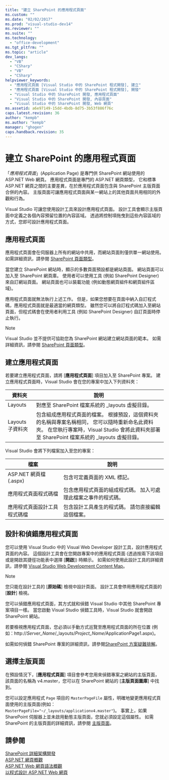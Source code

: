 ```yaml
---
title: "建立 SharePoint 的應用程式頁面"
ms.custom: ""
ms.date: "02/02/2017"
ms.prod: "visual-studio-dev14"
ms.reviewer: ""
ms.suite: ""
ms.technology: 
  - "office-development"
ms.tgt_pltfrm: ""
ms.topic: "article"
dev_langs: 
  - "VB"
  - "CSharp"
  - "VB"
  - "CSharp"
helpviewer_keywords: 
  - "應用程式頁面 [Visual Studio 中的 SharePoint 程式開發], 建立"
  - "應用程式頁面 [Visual Studio 中的 SharePoint 程式開發], 開發"
  - "Visual Studio 中的 SharePoint 開發, 應用程式頁面"
  - "Visual Studio 中的 SharePoint 開發, 內容頁面"
  - "Visual Studio 中的 SharePoint 開發, Web 網頁"
ms.assetid: a6e97149-15dd-4bdb-8d75-3b53f886f76c
caps.latest.revision: 36
author: "kempb"
ms.author: "kempb"
manager: "ghogen"
caps.handback.revision: 35
---
```

# 建立 SharePoint 的應用程式頁面
  「*應用程式頁面*」\(Application Page\) 是專門供 SharePoint 網站使用的 ASP.NET Web 網頁。  應用程式頁面是專門的 ASP.NET 網頁類型，  它和標準 ASP.NET 網頁之間的主要差異，在於應用程式頁面包含與 SharePoint 主版頁面合併的內容。  主版頁面可讓應用程式頁面與某一網站上的其他頁面共用相同的外觀和行為。  
  
 Visual Studio 可讓您使用設計工具來設計應用程式頁面。  設計工具會顯示主版頁面中定義之各個內容預留位置的內容區域。  透過將控制項拖曳到這些內容區域的方式，您即可設計應用程式頁面。  
  
## 應用程式頁面  
 應用程式頁面會在伺服器上所有的網站中共用，而網站頁面則僅供單一網站使用。  如需詳細資訊，請參閱 [SharePoint 頁面類型](http://go.microsoft.com/fwlink/?LinkID=211584)。  
  
 當您建立 SharePoint 網站時，顯示的多數頁面預設都是網站頁面。  網站頁面可以加入至 SharePoint 網頁庫。  使用者可以使用工具 \(例如 SharePoint Designer\) 來自訂網站頁面。  網站頁面也可以裝載功能 \(例如動態網頁組件和網頁組件區域\)。  
  
 應用程式頁面就無法執行上述工作。  但是，如果您想要在頁面中納入自訂程式碼，應用程式頁面就是最適當的網頁類型。  雖然您可以將自訂程式碼加入至網站頁面，但程式碼會在使用者利用工具 \(例如 SharePoint Designer\) 自訂頁面時停止執行。  
  
> [!NOTE]  
>  Visual Studio 並不提供可協助您為 SharePoint 網站建立網站頁面的範本。  如需詳細資訊，請參閱 [SharePoint 頁面類型](http://go.microsoft.com/fwlink/?LinkID=211584)。  
  
## 建立應用程式頁面  
 若要建立應用程式頁面，請將 \[**應用程式頁面**\] 項目加入至 SharePoint 專案。  建立應用程式頁面時，Visual Studio 會在您的專案中加入下列資料夾：  
  
|資料夾|說明|  
|---------|--------|  
|Layouts|對應至 SharePoint 檔案系統的 \_layouts 虛擬目錄。|  
|Layouts 子資料夾|包含組成應用程式頁面的檔案。  根據預設，這個資料夾的名稱與專案名稱相同，  您可以隨時重新命名此資料夾。  在您執行專案時，Visual Studio 會將此資料夾部署至 SharePoint 檔案系統的 \_layouts 虛擬目錄。|  
  
 Visual Studio 會將下列檔案加入至您的專案：  
  
|檔案|說明|  
|--------|--------|  
|ASP.NET 網頁檔 \(.aspx\)|包含可定義頁面的 XML 標記。|  
|應用程式頁面程式碼檔|包含應用程式頁面的組成程式碼。  加入可處理此檔案之事件的程式碼。|  
|應用程式頁面設計工具程式碼檔|包含設計工具產生的程式碼。  請勿直接編輯這個檔案。|  
  
## 設計和偵錯應用程式頁面  
 您可以使用 Visual Studio 中的 Visual Web Developer 設計工具，設計應用程式頁面的內容。  這個設計工具會在您開啟專案中的應用程式頁面 \(透過按兩下該項目或是開啟其捷徑功能表中選擇 \[**開啟**\]\) 時顯示。  如需如何使用此設計工具的詳細資訊，請參閱 [Visual Studio Web Development Content Map](http://msdn.microsoft.com/zh-tw/9c31f93b-c8fb-4599-9b14-6194ec8c7539)。  
  
> [!NOTE]  
>  您只能在設計工具的 \[**原始碼**\] 檢視中設計頁面。  設計工具會停用應用程式頁面的 \[**設計**\] 檢視。  
  
 您可以偵錯應用程式頁面，其方式就和偵錯 Visual Studio 中其他 SharePoint 專案項目一樣。  當您啟動 Visual Studio 偵錯工具時，Visual Studio 就會開啟 SharePoint 網站。  
  
 若要檢視應用程式頁面，您必須以手動方式巡覽至應用程式頁面的所在位置 \(例如：http:\/\/*Server\_Name*\/\_layouts\/*Project\_Name*\/ApplicationPage1.aspx\)。  
  
 如需如何偵錯 SharePoint 專案的詳細資訊，請參閱[SharePoint 方案疑難排解](../sharepoint/troubleshooting-sharepoint-solutions.md)。  
  
## 選擇主版頁面  
 在預設情況下，\[**應用程式頁面**\] 項目會參考您用來偵錯專案之網站的主版頁面，  該頁面的名稱為 v4.master，您可以在 SharePoint 網站的 \[**主版頁面圖庫**\] 中找到。  
  
 您可以設定應用程式 `Page` 項目的 `MasterPageFile` 屬性，明確地變更應用程式頁面使用的主版頁面\(例如：`MasterPageFile="~/_layouts/applicationv4.master"`\)。  事實上，如果 SharePoint 伺服器上並未啟用動態主版頁面，您就必須設定這個屬性。  如需 SharePoint 的主版頁面的詳細資訊，請參閱 [主版頁面](http://go.microsoft.com/fwlink/?LinkID=169281)。  
  
## 請參閱  
 [SharePoint 詳細架構開發](http://go.microsoft.com/fwlink/?LinkID=182103)   
 [ASP.NET 網頁概觀](http://msdn.microsoft.com/library/52fa0455-41ea-4315-8208-2861d1527da2)   
 [ASP.NET Web 網頁語法概觀](http://msdn.microsoft.com/library/09074b20-ece9-46fa-bc8f-ab2595ed2c02)   
 [以程式設計 ASP.NET Web 網頁](http://msdn.microsoft.com/zh-tw/5626c661-8057-4de8-b658-c2e35ed4b4c9)  
  
  